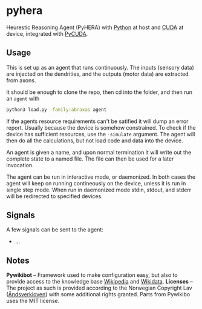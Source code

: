 # pyhera

Heurestic Reasoning Agent (PyHERA) with [Python](https://en.wikipedia.org/wiki/Python_(programming_language)) at host and [CUDA](https://en.wikipedia.org/wiki/CUDA) at device, integrated with [PyCUDA](https://documen.tician.de/pycuda/).

## Usage

This is set up as an agent that runs continuously. The inputs (sensory data) are injected on the dendrities, and the outputs (motor data) are extracted from axons.

It should be enough to clone the repo, then cd into the folder, and then run an `agent` with

```bash
python3 load.py -family:abraxas agent
```

If the agents resource requirements can't be satified it will dump an error report. Usually because the device is somehow constrained. To check if the device has sufficient resources, use the `-simulate` argument. The agent will then do all the calculations, but not load code and data into the device.

An agent is given a name, and upon normal termination it will write out the complete state to a named file. The file can then be used for a later invocation.

The agent can be run in interactive mode, or daemonized. In both cases the agent will keep on running contineously on the device, unless it is run in single step mode. When run in daemonized mode stdin, stdout, and stderr will be redirected to specified devices.

## Signals

A few signals can be sent to the agent:

  * …

## Notes

**Pywikibot** – Framework used to make configuration easy, but also to provide access to the knowledge base [Wikipedia](https://en.wikipedia.org/wiki/Wikipedia) and [Wikidata](https://en.wikipedia.org/wiki/Wikidata).
**Licenses** – The project as such is provided according to the Norwegian Copyright Lav ([Åndsverkloven](https://lovdata.no/dokument/NL/lov/2018-06-15-40)) with some additional rights granted. Parts from Pywikibo uses the MIT license.
